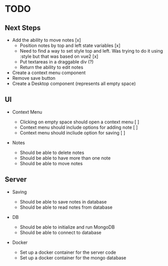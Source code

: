 
# TODO

## Next Steps
* Add the ability to move notes [x]
  * Position notes by top and left state variables [x]
  * Need to find a way to set style top and left. Was trying to 
    do it using :style but that was based on vue2 [x]
  * Put textareas in a draggable div (?)
  * Return the ability to edit notes
* Create a context menu component 
* Remove save button
* Create a Desktop component (represents all empty space)

## UI

* Context Menu
  * Clicking on empty space should open a context menu [ ] 
  * Context menu should include options for adding note [ ] 
  * Context menu should incliude option for saving [ ] 

* Notes
  * Should be able to delete notes
  * Should be able to have more than one note
  * Should be able to move notes

## Server

* Saving
  * Should be able to save notes in database
  * Should be able to read notes from database

* DB
  * Should be able to initialize and run MongoDB
  * Should be able to connect to database

* Docker
  * Set up a docker container for the server code
  * Set up a docker container for the mongo database
